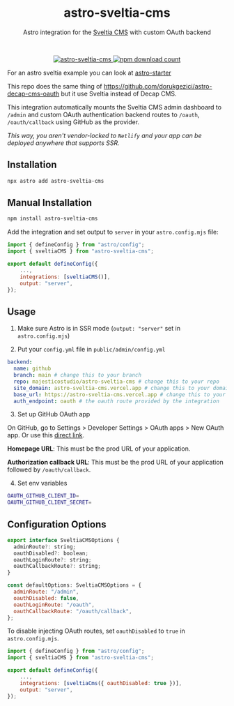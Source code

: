 <div align="center">
	<h1 align="center">astro-sveltia-cms</h1>
	<p align="center">Astro integration for the <a href="https://sveltia.dev" target="_blank">Sveltia CMS</a> with custom OAuth backend</p>
  <br/>
</div>


<p align="center">
  <a href="https://npmjs.com/package/astro-sveltia-cms">
    <img src="https://img.shields.io/npm/v/astro-sveltia-cms" alt="astro-sveltia-cms" />
  </a>
  <a href="https://npmjs.com/package/astro-sveltia-cms">
    <img src="https://img.shields.io/npm/dt/astro-sveltia-cms" alt="npm download count">
  </a>
</p>

For an astro sveltia example you can look at [astro-starter](https://github.com/zankhq/astro-starter)

This repo does the same thing of https://github.com/dorukgezici/astro-decap-cms-oauth but it use Sveltia instead of Decap CMS.

This integration automatically mounts the Sveltia CMS admin dashboard to `/admin` and custom OAuth authentication backend routes to `/oauth`, `/oauth/callback` using GitHub as the provider.

_This way, you aren't vendor-locked to `Netlify` and your app can be deployed anywhere that supports SSR._

## Installation

```bash
npx astro add astro-sveltia-cms
```

## Manual Installation

```bash
npm install astro-sveltia-cms
```

Add the integration and set output to `server` in your `astro.config.mjs` file:

```js
import { defineConfig } from "astro/config";
import { sveltiaCMS } from "astro-sveltia-cms";

export default defineConfig({
    ...,
    integrations: [sveltiaCMS()],
    output: "server",
});
```

## Usage

1. Make sure Astro is in SSR mode (`output: "server"` set in `astro.config.mjs`)

2. Put your `config.yml` file in `public/admin/config.yml` 

```yml
backend:
  name: github
  branch: main # change this to your branch
  repo: majesticostudio/astro-sveltia-cms # change this to your repo
  site_domain: astro-sveltia-cms.vercel.app # change this to your domain
  base_url: https://astro-sveltia-cms.vercel.app # change this to your prod URL
  auth_endpoint: oauth # the oauth route provided by the integration
```

3. Set up GitHub OAuth app

On GitHub, go to Settings > Developer Settings > OAuth apps > New OAuth app. Or use this [direct link](https://github.com/settings/applications/new).

**Homepage URL**: This must be the prod URL of your application.

**Authorization callback URL**: This must be the prod URL of your application followed by `/oauth/callback`.

4. Set env variables

```bash
OAUTH_GITHUB_CLIENT_ID=
OAUTH_GITHUB_CLIENT_SECRET=
```

## Configuration Options

```js
export interface SveltiaCMSOptions {
  adminRoute?: string;
  oauthDisabled?: boolean;
  oauthLoginRoute?: string;
  oauthCallbackRoute?: string;
}

const defaultOptions: SveltiaCMSOptions = {
  adminRoute: "/admin",
  oauthDisabled: false,
  oauthLoginRoute: "/oauth",
  oauthCallbackRoute: "/oauth/callback",
};
```

To disable injecting OAuth routes, set `oauthDisabled` to `true` in `astro.config.mjs`.

```js
import { defineConfig } from "astro/config";
import { sveltiaCMS } from "astro-sveltia-cms";

export default defineConfig({
    ...,
    integrations: [sveltiaCms({ oauthDisabled: true })],
    output: "server",
});
```
